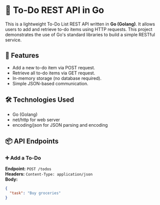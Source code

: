 # 📝 To-Do REST API in Go

This is a lightweight To-Do List REST API written in **Go (Golang)**. It allows users to add and retrieve to-do items using HTTP requests. This project demonstrates the use of Go's standard libraries to build a simple RESTful service.

## 🚀 Features

- Add a new to-do item via POST request.
- Retrieve all to-do items via GET request.
- In-memory storage (no database required).
- Simple JSON-based communication.

## 🛠️ Technologies Used

- Go (Golang)
- net/http for web server
- encoding/json for JSON parsing and encoding

## 📦 API Endpoints

### ➕ Add a To-Do
**Endpoint:** `POST /todos`  
**Headers:** `Content-Type: application/json`  
**Body:**
```json
{
  "task": "Buy groceries"
}
